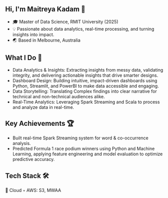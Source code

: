 ## Hi, I'm Maitreya Kadam 👋
- 🎓 Master of Data Science, RMIT University (2025)
- 💡 Passionate about data analytics, real-time processing, and turning insights into impact.
- 🌏 Based in Melbourne, Australia

## What I Do 🚀
- Data Analytics & Insights: Extracting insights from messy data, validating integrity, and delivering actionable insights that drive smarter designs.
- Dashboard Design: Building intuitive, impact-driven dashboards using Python, Streamlit, and PowerBI to make data accessible and engaging.
- Data Storytelling: Translating Complex findings into clear narrative for technical and non-technical audiences alike.
- Real-Time Analytics: Leveraging Spark Streaming and Scala to process and analyze data in real-time.

## Key Achievements 🏆
- Built real-time Spark Streaming system for word & co-occurrence analysis.
- Predicted Formula 1 race podium winners using Python and Machine Learning, applying feature engineering and model evaluation to optimize predictive accuracy.
  
## Tech Stack 🛠️
🔹 Cloud
◦ AWS: S3, MWAA  
